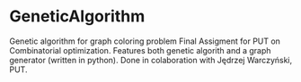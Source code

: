 # GeneticAlgorithm
Genetic algorithm for graph coloring problem
Final Assigment for PUT on Combinatorial optimization.
Features both genetic algorith and a graph generator (written in python).
Done in colaboration with Jędrzej Warczyński, PUT.
